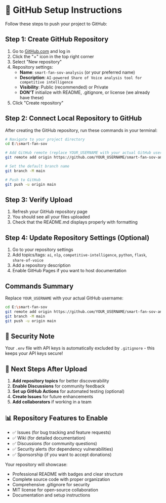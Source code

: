 # 🚀 GitHub Setup Instructions

Follow these steps to push your project to GitHub:

## Step 1: Create GitHub Repository

1. Go to [GitHub.com](https://github.com) and log in
2. Click the "+" icon in the top right corner
3. Select "New repository"
4. Repository settings:
   - **Name**: `smart-fan-sov-analysis` (or your preferred name)
   - **Description**: `AI-powered Share of Voice analysis tool for competitive intelligence`
   - **Visibility**: Public (recommended) or Private
   - **DON'T** initialize with README, .gitignore, or license (we already have these)
5. Click "Create repository"

## Step 2: Connect Local Repository to GitHub

After creating the GitHub repository, run these commands in your terminal:

```bash
# Navigate to your project directory
cd E:\smart-fan-sov

# Add GitHub remote (replace YOUR_USERNAME with your actual GitHub username)
git remote add origin https://github.com/YOUR_USERNAME/smart-fan-sov-analysis.git

# Set the default branch name
git branch -M main

# Push to GitHub
git push -u origin main
```

## Step 3: Verify Upload

1. Refresh your GitHub repository page
2. You should see all your files uploaded
3. Check that the README.md displays properly with formatting

## Step 4: Update Repository Settings (Optional)

1. Go to your repository settings
2. Add topics/tags: `ai`, `nlp`, `competitive-intelligence`, `python`, `flask`, `share-of-voice`
3. Add a repository description
4. Enable GitHub Pages if you want to host documentation

## Commands Summary

Replace `YOUR_USERNAME` with your actual GitHub username:

```bash
cd E:\smart-fan-sov
git remote add origin https://github.com/YOUR_USERNAME/smart-fan-sov-analysis.git
git branch -M main  
git push -u origin main
```

## 🔐 Security Note

Your `.env` file with API keys is automatically excluded by `.gitignore` - this keeps your API keys secure!

## 🎯 Next Steps After Upload

1. **Add repository topics** for better discoverability
2. **Enable Discussions** for community feedback
3. **Set up GitHub Actions** for automated testing (optional)
4. **Create Issues** for future enhancements
5. **Add collaborators** if working in a team

## 📊 Repository Features to Enable

- ✅ Issues (for bug tracking and feature requests)
- ✅ Wiki (for detailed documentation)  
- ✅ Discussions (for community questions)
- ✅ Security alerts (for dependency vulnerabilities)
- ✅ Sponsorship (if you want to accept donations)

Your repository will showcase:
- Professional README with badges and clear structure
- Complete source code with proper organization
- Comprehensive .gitignore for security
- MIT license for open-source collaboration
- Documentation and setup instructions
